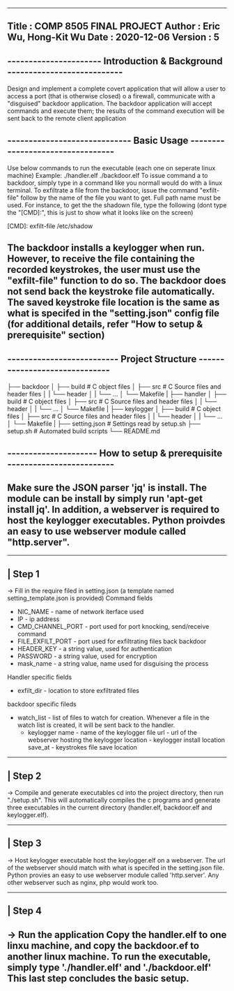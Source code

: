 ------------------------------
Title   : COMP 8505 FINAL PROJECT
Author  : Eric Wu, Hong-Kit Wu
Date    : 2020-12-06
Version : 5
------------------------------

----------------------  Introduction & Background ---------------------------
-----------------------------------------------------------------------------
Design and implement a complete covert application that will allow a user to 
access a port (that is otherwise closed) o a firewall, communicate with a
"disguised" backdoor application. The backdoor application will accept
commands and execute them; the results of the command execution will be sent
back to the remote client application
                        
-----------------------------  Basic Usage  ---------------------------------
-----------------------------------------------------------------------------
Use below commands to run the executable (each one on seperate linux machine)
Example:    ./handler.elf
            ./backdoor.elf
To issue command a to backdoor, simply type in a command like you normall would 
do with a linux terminal. To exfiltrate a file from the backdoor, issue the
command "exfilt-file" follow by the name of the file you want to get. Full path
name must be used. For instance, to get the the shadown file, type the 
following (dont type the "[CMD]:", this is just to show what it looks like on
the screen)

[CMD]: exfilt-file /etc/shadow

The backdoor installs a keylogger when run. However, to receive the file 
containing the recorded keystrokes, the user must use the "exfilt-file" function
to do so. The backdoor does not send back the keystroke file automatically. 
The saved keystroke file location is the same as what is specifed in the 
"setting.json" config file (for additional details, refer "How to setup & 
prerequisite" section)
-----------------------------------------------------------------------------

--------------------------  Project Structure  ------------------------------
-----------------------------------------------------------------------------
├── backdoor
│   ├── build           # C object files
│   ├── src             # C Source files and header files
│   |   └── header
│   |   └── ...
│   └── Makefile
|
├── handler
│   ├── build           # C object files
│   ├── src             # C Source files and header files
│   |   └── header
│   |   └── ...
│   └── Makefile
|
├── keylogger
│   ├── build           # C object files
│   ├── src             # C Source files and header files
│   |   └── header
│   |   └── ...
│   └── Makefile
|
├── setting.json         # Settings read by setup.sh
├── setup.sh             # Automated build scripts
└── README.md

---------------------  How to setup & prerequisite  -------------------------
-----------------------------------------------------------------------------
Make sure the JSON parser 'jq' is install. The module can be install by simply
run 'apt-get install jq'. In addition, a webserver is required to host the 
keylogger executables. Python proivdes an easy to use webserver module called
"http.server".
-----------------------------------------------------------------------------

----------------------
| Step 1
----------------------
-> Fill in the require filed in setting.json
(a template named setting_template.json is provided)
Command fields
* NIC_NAME          - name of network iterface used
* IP                - ip address
* CMD_CHANNEL_PORT  - port used for port knocking, send/receive command
* FILE_EXFILT_PORT  - port used for exfiltrating files back backdoor 
* HEADER_KEY        - a string value, used for authentication
* PASSWORD          - a string value, used for encryption
* mask_name         - a string value, name used for disguising the process 

Handler specific fields
* exfilt_dir        - location to store exfiltrated files

backdoor specific fileds
* watch_list        - list of files to watch for creation. Whenever a file
                      in the watch list is created, it will be sent back to
                      the handler.
    * keylogger
        name        - name of the keylogger file
        url         - url of the webserver hosting the keylogger
        location    - keylogger install location
        save_at     - keystrokes file save location

----------------------
| Step 2
----------------------
-> Compile and generate executables
cd into the project directory, then run "./setup.sh". This will 
automatically compiles the c programs and generate three executables in the 
current directory (handler.elf, backdoor.elf and keylogger.elf).

----------------------
| Step 3 
----------------------
-> Host keylogger executable
host the keylogger.elf on a webserver. The url of the webserver should match
with what is specifed in the setting.json file. Python provies an easy to use
webserver module called 'http.server'. Any other webserver such as nginx, php
would work too.

----------------------
| Step 4
----------------------
-> Run the application
Copy the handler.elf to one linxu machine, and copy the backdoor.ef to another
linux machine. To run the executable, simply type './handler.elf' and 
'./backdoor.elf' 
This last step concludes the basic setup.
-----------------------------------------------------------------------------